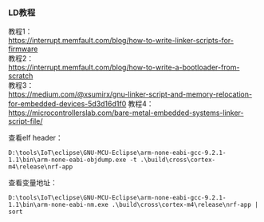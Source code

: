 
### LD教程

教程1：  
https://interrupt.memfault.com/blog/how-to-write-linker-scripts-for-firmware  
教程2：  
https://interrupt.memfault.com/blog/how-to-write-a-bootloader-from-scratch  
教程3：  
https://medium.com/@xsumirx/gnu-linker-script-and-memory-relocation-for-embedded-devices-5d3d16d1f0
教程4：  
https://microcontrollerslab.com/bare-metal-embedded-systems-linker-script-file/


查看elf header：  
```
D:\tools\IoT\eclipse\GNU-MCU-Eclipse\arm-none-eabi-gcc-9.2.1-1.1\bin\arm-none-eabi-objdump.exe -t .\build\cross\cortex-m4\release\nrf-app

```

查看变量地址：  
```
D:\tools\IoT\eclipse\GNU-MCU-Eclipse\arm-none-eabi-gcc-9.2.1-1.1\bin\arm-none-eabi-nm.exe .\build\cross\cortex-m4\release\nrf-app | sort
```

